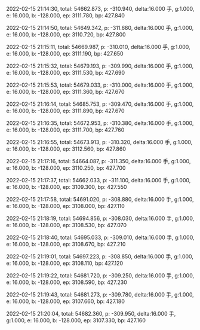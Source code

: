 2022-02-15 21:14:30, total: 54662.873, p: -310.940, delta:16.000 手, g:1.000, e: 16.000, b: -128.000, ep: 3111.780, bp: 427.840

2022-02-15 21:14:50, total: 54649.342, p: -311.680, delta:16.000 手, g:1.000, e: 16.000, b: -128.000, ep: 3110.720, bp: 427.800

2022-02-15 21:15:11, total: 54669.987, p: -310.010, delta:16.000 手, g:1.000, e: 16.000, b: -128.000, ep: 3111.190, bp: 427.650

2022-02-15 21:15:32, total: 54679.193, p: -309.990, delta:16.000 手, g:1.000, e: 16.000, b: -128.000, ep: 3111.530, bp: 427.690

2022-02-15 21:15:53, total: 54679.033, p: -310.000, delta:16.000 手, g:1.000, e: 16.000, b: -128.000, ep: 3111.360, bp: 427.670

2022-02-15 21:16:14, total: 54685.753, p: -309.470, delta:16.000 手, g:1.000, e: 16.000, b: -128.000, ep: 3111.890, bp: 427.670

2022-02-15 21:16:35, total: 54672.953, p: -310.380, delta:16.000 手, g:1.000, e: 16.000, b: -128.000, ep: 3111.700, bp: 427.760

2022-02-15 21:16:55, total: 54673.913, p: -310.320, delta:16.000 手, g:1.000, e: 16.000, b: -128.000, ep: 3112.560, bp: 427.860

2022-02-15 21:17:16, total: 54664.087, p: -311.350, delta:16.000 手, g:1.000, e: 16.000, b: -128.000, ep: 3110.250, bp: 427.700

2022-02-15 21:17:37, total: 54662.033, p: -311.100, delta:16.000 手, g:1.000, e: 16.000, b: -128.000, ep: 3109.300, bp: 427.550

2022-02-15 21:17:58, total: 54691.020, p: -308.880, delta:16.000 手, g:1.000, e: 16.000, b: -128.000, ep: 3108.000, bp: 427.110

2022-02-15 21:18:19, total: 54694.856, p: -308.030, delta:16.000 手, g:1.000, e: 16.000, b: -128.000, ep: 3108.530, bp: 427.070

2022-02-15 21:18:40, total: 54695.033, p: -309.010, delta:16.000 手, g:1.000, e: 16.000, b: -128.000, ep: 3108.670, bp: 427.210

2022-02-15 21:19:01, total: 54697.223, p: -308.850, delta:16.000 手, g:1.000, e: 16.000, b: -128.000, ep: 3108.110, bp: 427.120

2022-02-15 21:19:22, total: 54681.720, p: -309.250, delta:16.000 手, g:1.000, e: 16.000, b: -128.000, ep: 3108.590, bp: 427.230

2022-02-15 21:19:43, total: 54681.273, p: -309.780, delta:16.000 手, g:1.000, e: 16.000, b: -128.000, ep: 3107.660, bp: 427.180

2022-02-15 21:20:04, total: 54682.360, p: -309.950, delta:16.000 手, g:1.000, e: 16.000, b: -128.000, ep: 3107.330, bp: 427.160
